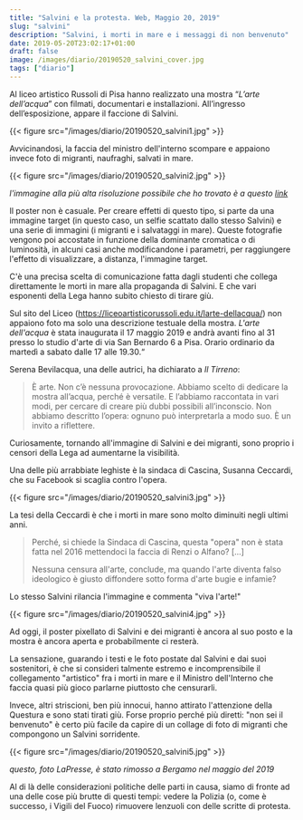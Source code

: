```yaml
---
title: "Salvini e la protesta. Web, Maggio 20, 2019"
slug: "salvini"
description: "Salvini, i morti in mare e i messaggi di non benvenuto"
date: 2019-05-20T23:02:17+01:00
draft: false
image: /images/diario/20190520_salvini_cover.jpg
tags: ["diario"]
---
```


Al liceo artistico Russoli di Pisa hanno realizzato una mostra “*L’arte dell’acqua*” con filmati, documentari e installazioni. All’ingresso dell’esposizione, appare il faccione di Salvini.

{{< figure src="/images/diario/20190520_salvini1.jpg" >}}



Avvicinandosi, la faccia del ministro dell'interno scompare e appaiono invece foto di migranti, naufraghi, salvati in mare.

{{< figure src="/images/diario/20190520_salvini2.jpg" >}}



*l'immagine alla più alta risoluzione possibile che ho trovato è a questo [link](https://madebyhumanrace.org/images/diario/20190520_salvini_highres.jpg)*



Il poster non è casuale. Per creare effetti di questo tipo, si parte da una immagine target (in questo caso, un selfie scattato dallo stesso Salvini) e una serie di immagini (i migranti e i salvataggi in mare). Queste fotografie vengono poi accostate in funzione della dominante cromatica o di luminosità, in alcuni casi anche modificandone i parametri, per raggiungere l'effetto di visualizzare, a distanza, l'immagine target.

C'è una precisa scelta di comunicazione fatta dagli studenti che collega direttamente le morti in mare alla propaganda di Salvini. E che vari esponenti della Lega hanno subito chiesto di tirare giù.

Sul sito del Liceo (https://liceoartisticorussoli.edu.it/larte-dellacqua/) non appaiono foto ma solo una descrizione testuale della mostra. *L'arte dell'acqua* è stata inaugurata il 17 maggio 2019 e andrà avanti fino al 31 presso lo studio d'arte di via San Bernardo 6 a Pisa. Orario ordinario da martedì a sabato dalle 17 alle 19.30.“



Serena Bevilacqua, una delle autrici, ha dichiarato a *Il Tirreno*:

> È arte. Non c’è nessuna provocazione. Abbiamo scelto di dedicare la mostra all’acqua, perché è versatile. E l’abbiamo raccontata in vari modi, per cercare di creare più dubbi possibili all’inconscio. Non abbiamo descritto l’opera: ognuno può interpretarla a modo suo. È un invito a riflettere.



Curiosamente, tornando all'immagine di Salvini e dei migranti, sono proprio i censori della Lega ad aumentarne la visibilità.

Una delle più arrabbiate leghiste è la sindaca di Cascina, Susanna Ceccardi, che su Facebook si scaglia contro l'opera.

{{< figure src="/images/diario/20190520_salvini3.jpg" >}}



La tesi della Ceccardi è che i morti in mare sono molto diminuiti negli ultimi anni.

> Perché, si chiede la Sindaca di Cascina, questa "opera" non è stata fatta nel 2016 mettendoci la faccia di Renzi o Alfano? [...]
>
> Nessuna censura all'arte, conclude, ma quando l'arte diventa falso ideologico è giusto diffondere sotto forma d'arte bugie e infamie?



Lo stesso Salvini rilancia l'immagine e commenta "viva l'arte!"

{{< figure src="/images/diario/20190520_salvini4.jpg" >}}



Ad oggi, il poster pixellato di Salvini e dei migranti è ancora al suo posto e la mostra è ancora aperta e probabilmente ci resterà.

La sensazione, guarando i testi e le foto postate dal Salvini e dai suoi sostenitori, è che si consideri talmente estremo e incomprensibile il collegamento "artistico" fra i morti in mare e il Ministro dell'Interno che faccia quasi più gioco parlarne piuttosto che censurarli.

Invece, altri striscioni, ben più innocui, hanno attirato l'attenzione della Questura e sono stati tirati giù. Forse proprio perché più diretti: "non sei il benvenuto" è certo più facile da capire di un collage di foto di migranti che compongono un Salvini sorridente.

{{< figure src="/images/diario/20190520_salvini5.jpg" >}}

*questo, foto LaPresse, è stato rimosso a Bergamo nel maggio del 2019*



Al di là delle considerazioni politiche delle parti in causa, siamo di fronte ad una delle cose più brutte di questi tempi: vedere la Polizia (o, come è successo, i Vigili del Fuoco) rimuovere lenzuoli con delle scritte di protesta.
